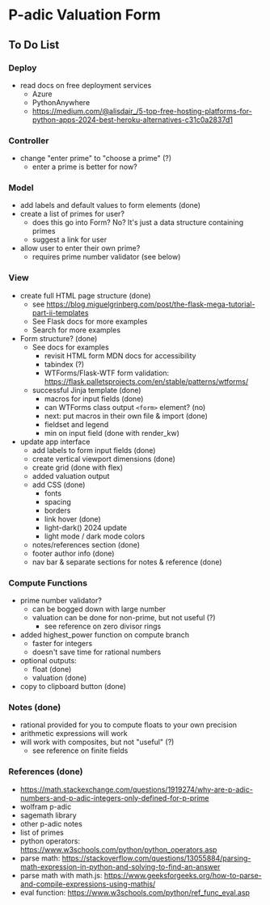 # P-adic Valuation Form

## To Do List

### Deploy
- read docs on free deployment services
  - Azure
  - PythonAnywhere
  - https://medium.com/@alisdair_/5-top-free-hosting-platforms-for-python-apps-2024-best-heroku-alternatives-c31c0a2837d1

### Controller
- change "enter prime" to "choose a prime" (?)
  - enter a prime is better for now?

### Model
- add labels and default values to form elements (done)
- create a list of primes for user?
  - does this go into Form? No? It's just a data structure containing primes
  - suggest a link for user
- allow user to enter their own prime?
  - requires prime number validator (see below)

### View
- create full HTML page structure (done)
  - see https://blog.miguelgrinberg.com/post/the-flask-mega-tutorial-part-ii-templates
  - See Flask docs for more examples
  - Search for more examples
- Form structure? (done)
  - See docs for examples
    - revisit HTML form MDN docs for accessibility
    - tabindex (?)
    - WTForms/Flask-WTF form validation: https://flask.palletsprojects.com/en/stable/patterns/wtforms/
  - successful Jinja template (done)
    - macros for input fields (done)
    - can WTForms class output `<form>` element? (no)
    - next: put macros in their own file & import (done)
    - fieldset and legend
    - min on input field (done with render_kw)
- update app interface
  - add labels to form input fields (done)
  - create vertical viewport dimensions (done)
  - create grid (done with flex)
  - added valuation output
  - add CSS (done)
    - fonts
    - spacing
    - borders
    - link hover (done)
    - light-dark() 2024 update
    - light mode / dark mode colors
  - notes/references section (done)
  - footer author info (done)
  - nav bar & separate sections for notes & reference (done)

### Compute Functions
- prime number validator?
  - can be bogged down with large number
  - valuation can be done for non-prime, but not useful (?)
    - see reference on zero divisor rings
- added highest_power function on compute branch
  - faster for integers
  - doesn't save time for rational numbers
- optional outputs:
  - float (done)
  - valuation (done)
- copy to clipboard button (done)

### Notes (done)
- rational provided for you to compute floats to your own precision
- arithmetic expressions will work
- will work with composites, but not "useful" (?)
  - see reference on finite fields

### References (done)
- https://math.stackexchange.com/questions/1919274/why-are-p-adic-numbers-and-p-adic-integers-only-defined-for-p-prime
- wolfram p-adic
- sagemath library
- other p-adic notes
- list of primes
- python operators: https://www.w3schools.com/python/python_operators.asp
- parse math: https://stackoverflow.com/questions/13055884/parsing-math-expression-in-python-and-solving-to-find-an-answer
- parse math with math.js: https://www.geeksforgeeks.org/how-to-parse-and-compile-expressions-using-mathjs/
- eval function: https://www.w3schools.com/python/ref_func_eval.asp